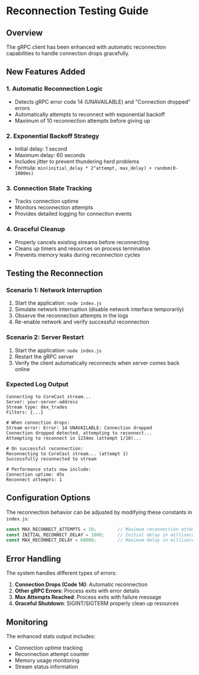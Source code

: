 # Reconnection Testing Guide

## Overview
The gRPC client has been enhanced with automatic reconnection capabilities to handle connection drops gracefully.

## New Features Added

### 1. Automatic Reconnection Logic
- Detects gRPC error code 14 (UNAVAILABLE) and "Connection dropped" errors
- Automatically attempts to reconnect with exponential backoff
- Maximum of 10 reconnection attempts before giving up

### 2. Exponential Backoff Strategy
- Initial delay: 1 second
- Maximum delay: 60 seconds
- Includes jitter to prevent thundering herd problems
- Formula: `min(initial_delay * 2^attempt, max_delay) + random(0-1000ms)`

### 3. Connection State Tracking
- Tracks connection uptime
- Monitors reconnection attempts
- Provides detailed logging for connection events

### 4. Graceful Cleanup
- Properly cancels existing streams before reconnecting
- Cleans up timers and resources on process termination
- Prevents memory leaks during reconnection cycles

## Testing the Reconnection

### Scenario 1: Network Interruption
1. Start the application: `node index.js`
2. Simulate network interruption (disable network interface temporarily)
3. Observe the reconnection attempts in the logs
4. Re-enable network and verify successful reconnection

### Scenario 2: Server Restart
1. Start the application: `node index.js`
2. Restart the gRPC server
3. Verify the client automatically reconnects when server comes back online

### Expected Log Output
```
Connecting to CoreCast stream...
Server: your-server-address
Stream type: dex_trades
Filters: {...}

# When connection drops:
Stream error: Error: 14 UNAVAILABLE: Connection dropped
Connection dropped detected, attempting to reconnect...
Attempting to reconnect in 1234ms (attempt 1/10)...

# On successful reconnection:
Reconnecting to CoreCast stream... (attempt 1)
Successfully reconnected to stream

# Performance stats now include:
Connection uptime: 45s
Reconnect attempts: 1
```

## Configuration Options

The reconnection behavior can be adjusted by modifying these constants in `index.js`:

```javascript
const MAX_RECONNECT_ATTEMPTS = 10;        // Maximum reconnection attempts
const INITIAL_RECONNECT_DELAY = 1000;     // Initial delay in milliseconds
const MAX_RECONNECT_DELAY = 60000;        // Maximum delay in milliseconds
```

## Error Handling

The system handles different types of errors:

1. **Connection Drops (Code 14)**: Automatic reconnection
2. **Other gRPC Errors**: Process exits with error details
3. **Max Attempts Reached**: Process exits with failure message
4. **Graceful Shutdown**: SIGINT/SIGTERM properly clean up resources

## Monitoring

The enhanced stats output includes:
- Connection uptime tracking
- Reconnection attempt counter
- Memory usage monitoring
- Stream status information
